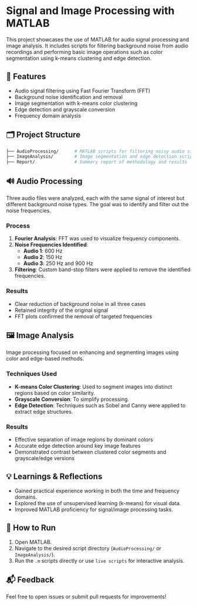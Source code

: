 # Signal and Image Processing with MATLAB

This project showcases the use of MATLAB for audio signal processing and image analysis. It includes scripts for filtering background noise from audio recordings and performing basic image operations such as color segmentation using k-means clustering and edge detection.

## 🔧 Features

- Audio signal filtering using Fast Fourier Transform (FFT)
- Background noise identification and removal
- Image segmentation with k-means color clustering
- Edge detection and grayscale conversion
- Frequency domain analysis

## 🗂️ Project Structure
``` bash
├── AudioProcessing/      # MATLAB scripts for filtering noisy audio signals
├── ImageAnalysis/        # Image segmentation and edge detection scripts
├── Report/               # Summary report of methodology and results
```

## 🔊 Audio Processing

Three audio files were analyzed, each with the same signal of interest but different background noise types. The goal was to identify and filter out the noise frequencies.

### Process

1. **Fourier Analysis**: FFT was used to visualize frequency components.
2. **Noise Frequencies Identified**:
   - **Audio 1**: 600 Hz
   - **Audio 2**: 150 Hz
   - **Audio 3**: 250 Hz and 900 Hz
3. **Filtering**: Custom band-stop filters were applied to remove the identified frequencies.

### Results

- Clear reduction of background noise in all three cases
- Retained integrity of the original signal
- FFT plots confirmed the removal of targeted frequencies

## 🖼️ Image Analysis

Image processing focused on enhancing and segmenting images using color and edge-based methods.

### Techniques Used

- **K-means Color Clustering**: Used to segment images into distinct regions based on color similarity.
- **Grayscale Conversion**: To simplify processing.
- **Edge Detection**: Techniques such as Sobel and Canny were applied to extract edge structures.

### Results

- Effective separation of image regions by dominant colors
- Accurate edge detection around key image features
- Demonstrated contrast between clustered color segments and grayscale/edge versions


## 💡 Learnings & Reflections

- Gained practical experience working in both the time and frequency domains.
- Explored the use of unsupervised learning (k-means) for visual data.
- Improved MATLAB proficiency for signal/image processing tasks.

## 📌 How to Run

1. Open MATLAB.
2. Navigate to the desired script directory (`AudioProcessing/` or `ImageAnalysis/`).
3. Run the `.m` scripts directly or use `live scripts` for interactive analysis.

## 📬 Feedback

Feel free to open issues or submit pull requests for improvements!
